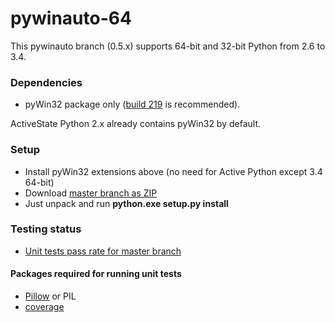 pywinauto-64
============

This pywinauto branch (0.5.x) supports 64-bit and 32-bit Python from 2.6 to 3.4.

### Dependencies
* pyWin32 package only ([build 219](http://sourceforge.net/projects/pywin32/files/pywin32/Build%20219/) is recommended).

ActiveState Python 2.x already contains pyWin32 by default.

### Setup

* Install pyWin32 extensions above (no need for Active Python except 3.4 64-bit)
* Download [master branch as ZIP](https://github.com/vasily-v-ryabov/pywinauto-64/archive/master.zip)
* Just unpack and run **python.exe setup.py install**

### Testing status

* [Unit tests pass rate for master branch](https://github.com/vasily-v-ryabov/pywinauto-64/wiki/Unit-testing-status)

#### Packages required for running unit tests
* [Pillow](https://pypi.python.org/pypi/Pillow/2.7.0) or PIL
* [coverage](https://pypi.python.org/pypi/coverage)